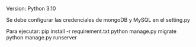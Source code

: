 Version: Python 3.10

Se debe configurar las credenciales de mongoDB y MySQL en el setting.py

Para ejecutar:
pip install -r requirement.txt
python manage.py migrate 
python manage.py runserver